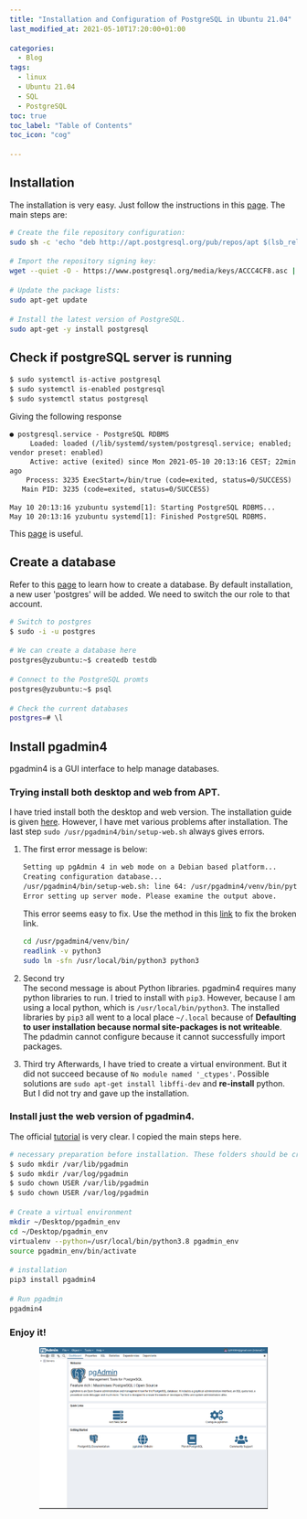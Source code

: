 ```yaml
---
title: "Installation and Configuration of PostgreSQL in Ubuntu 21.04"
last_modified_at: 2021-05-10T17:20:00+01:00

categories:
  - Blog
tags:
  - linux
  - Ubuntu 21.04
  - SQL
  - PostgreSQL
toc: true
toc_label: "Table of Contents"
toc_icon: "cog"

---
```


## Installation
The installation is very easy. Just follow the instructions in this [page](https://www.postgresql.org/download/linux/ubuntu/). The main steps are:

```bash
# Create the file repository configuration:
sudo sh -c 'echo "deb http://apt.postgresql.org/pub/repos/apt $(lsb_release -cs)-pgdg main" > /etc/apt/sources.list.d/pgdg.list'

# Import the repository signing key:
wget --quiet -O - https://www.postgresql.org/media/keys/ACCC4CF8.asc | sudo apt-key add -

# Update the package lists:
sudo apt-get update

# Install the latest version of PostgreSQL.
sudo apt-get -y install postgresql
```

## Check if postgreSQL server is running
```bash
$ sudo systemctl is-active postgresql
$ sudo systemctl is-enabled postgresql
$ sudo systemctl status postgresql
```
Giving the following response
```
● postgresql.service - PostgreSQL RDBMS
     Loaded: loaded (/lib/systemd/system/postgresql.service; enabled; vendor preset: enabled)
     Active: active (exited) since Mon 2021-05-10 20:13:16 CEST; 22min ago
    Process: 3235 ExecStart=/bin/true (code=exited, status=0/SUCCESS)
   Main PID: 3235 (code=exited, status=0/SUCCESS)

May 10 20:13:16 yzubuntu systemd[1]: Starting PostgreSQL RDBMS...
May 10 20:13:16 yzubuntu systemd[1]: Finished PostgreSQL RDBMS.

```
This [page](https://www.tecmint.com/install-postgresql-and-pgadmin-in-ubuntu/) is useful. 

## Create a database
Refer to this [page](https://www.digitalocean.com/community/tutorials/how-to-install-postgresql-on-ubuntu-20-04-quickstart) to learn how to create a database. By default installation, a new user 'postgres' will be added. We need to switch the our role to that account.

``` bash
# Switch to postgres
$ sudo -i -u postgres

# We can create a database here
postgres@yzubuntu:~$ createdb testdb

# Connect to the PostgreSQL promts 
postgres@yzubuntu:~$ psql

# Check the current databases
postgres=# \l

```


## Install pgadmin4
pgadmin4 is a GUI interface to help manage databases. 

### Trying install both desktop and web from APT.
I have tried install both the desktop and web version. The installation guide is given [here](https://www.pgadmin.org/download/pgadmin-4-apt/). However, I have met various problems after installation. The last step `sudo /usr/pgadmin4/bin/setup-web.sh` always gives errors. 

1. The first error message is below:
    ```bash
    Setting up pgAdmin 4 in web mode on a Debian based platform...
    Creating configuration database...
    /usr/pgadmin4/bin/setup-web.sh: line 64: /usr/pgadmin4/venv/bin/python3: No such file or directory
    Error setting up server mode. Please examine the output above.
    ```
    This error seems easy to fix. Use the method in this [link](https://www.scivision.dev/repairing-broken-symbolic-link-linux/) to fix the broken link. 

    ```bash
    cd /usr/pgadmin4/venv/bin/
    readlink -v python3
    sudo ln -sfn /usr/local/bin/python3 python3
    ```
2. Second try <br>
    The second message is about Python libraries. pgadmin4 requires many python libraries to run. I tried to install with `pip3`. However, because I am using a local python, which is `/usr/local/bin/python3`. The installed libraries by `pip3` all went to a local place `~/.local` because of **Defaulting to user installation because normal site-packages is not writeable**. The pdadmin cannot configure because it cannot successfully import packages.
3. Third try
    Afterwards, I have tried to create a virtual environment. But it did not succeed because of `No module named '_ctypes'`. Possible solutions are `sudo apt-get install libffi-dev` and **re-install** python. But I did not try and gave up the installation. 

### Install just the web version of pgadmin4. 
The official [tutorial](https://www.pgadmin.org/download/pgadmin-4-python/) is very clear. I copied the main steps here. 
```bash
# necessary preparation before installation. These folders should be created before installation. Otherwise, there will be permission issues to run as a normal user.
$ sudo mkdir /var/lib/pgadmin
$ sudo mkdir /var/log/pgadmin
$ sudo chown USER /var/lib/pgadmin
$ sudo chown USER /var/log/pgadmin

# Create a virtual environment
mkdir ~/Desktop/pgadmin_env
cd ~/Desktop/pgadmin_env
virtualenv --python=/usr/local/bin/python3.8 pgadmin_env
source pgadmin_env/bin/activate

# installation
pip3 install pgadmin4

# Run pgadmin
pgadmin4
```
### Enjoy it!

<div style="text-align: center"><img src="/assets/images/pgadmin4.png" alt="usb_debug" width="400"/></div>